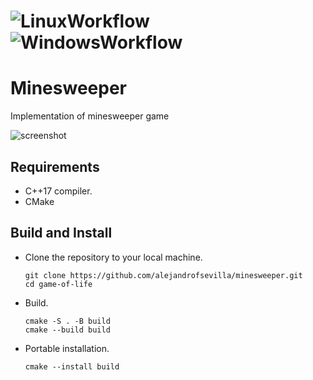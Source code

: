 # ![LinuxWorkflow](https://github.com/alejandrofsevilla/minesweeper/actions/workflows/Linux.yml/badge.svg) ![WindowsWorkflow](https://github.com/alejandrofsevilla/minesweeper/actions/workflows/Windows.yml/badge.svg)
# Minesweeper
Implementation of minesweeper game

![screenshot](https://github.com/user-attachments/assets/36a990b4-d763-4360-a212-9994964b4267)

## Requirements
* C++17 compiler.
* CMake

## Build and Install
- Clone the repository to your local machine.
   ```terminal
   git clone https://github.com/alejandrofsevilla/minesweeper.git
   cd game-of-life
   ```
- Build.
   ```terminal
   cmake -S . -B build
   cmake --build build
   ```
- Portable installation.
   ```terminal
   cmake --install build
   ```
